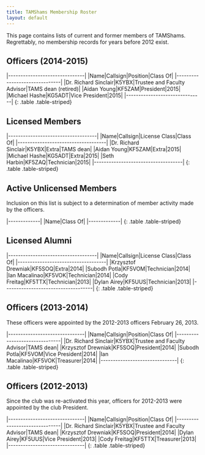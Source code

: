 ```yaml
---
title: TAMShams Membership Roster
layout: default
---
```


This page contains lists of current and former members of TAMShams.
Regrettably, no membership records for years before 2012 exist.

Officers (2014-2015)
--------------------

|-------------------------------|
|Name|Callsign|Position|Class Of|
|-------------------------------|
|Dr. Richard Sinclair|K5YBX|Trustee and Faculty Advisor|TAMS dean (retired)|
|Aidan Young|KF5ZAM|President|2015|
|Michael Hashe|KG5ADT|Vice President|2015|
|-------------------------------|
{: .table .table-striped}

Licensed Members
----------------

|------------------------------------|
|Name|Callsign|License Class|Class Of|
|------------------------------------|
|Dr. Richard Sinclair|K5YBX|Extra|TAMS dean|
|Aidan Young|KF5ZAM|Extra|2015|
|Michael Hashe|KG5ADT|Extra|2015|
|Seth Harbin|KF5ZAQ|Technician|2015|
|------------------------------------|
{: .table .table-striped}

Active Unlicensed Members
-------------------------

Inclusion on this list is subject to a determination of member activity made by the officers.

|-------------|
|Name|Class Of|
|-------------|
{: .table .table-striped}

Licensed Alumni
--------------

|------------------------------------|
|Name|Callsign|License Class|Class Of|
|------------------------------------|
|Krzysztof Drewniak|KF5SOQ|Extra|2014|
|Subodh Potla|KF5VOM|Technician|2014|
|Ian Macalinao|KF5VOK|Technician|2014|
|Cody Freitag|KF5TTX|Technician|2013|
|Dylan Airey|KF5UUS|Technician|2013|
|------------------------------------|
{: .table .table-striped}

Officers (2013-2014)
--------------------
These officers were appointed by the 2012-2013 officers February 26, 2013.

|-------------------------------|
|Name|Callsign|Position|Class Of|
|-------------------------------|
|Dr. Richard Sinclair|K5YBX|Trustee and Faculty Advisor|TAMS dean|
|Krzysztof Drewniak|KF5SOQ|President|2014|
|Subodh Potla|KF5VOM|Vice President|2014|
|Ian Macalinao|KF5VOK|Treasurer|2014|
|-------------------------------|
{: .table .table-striped}

Officers (2012-2013)
--------------------
Since the club was re-activated this year, officers for 2012-2013 were appointed by the club President.

|-------------------------------|
|Name|Callsign|Position|Class Of|
|-------------------------------|
|Dr. Richard Sinclair|K5YBX|Trustee and Faculty Advisor|TAMS dean|
|Krzysztof Drewniak|KF5SOQ|President|2014|
|Dylan Airey|KF5UUS|Vice President|2013|
|Cody Freitag|KF5TTX|Treasurer|2013|
|-------------------------------|
{: .table .table-striped}
